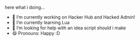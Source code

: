 here what i doing...
- 🔭 I’m currently working on Hacker Hub and Hacked Admin!
- 🌱 I’m currently learning Lua
- 🤔 I’m looking for help with an idea script should i make
- 😄 Pronouns: Happy :D
